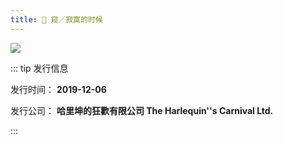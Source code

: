 ```yaml
---
title: 👀 窥／寂寞的时候
---
```


![](https://scontent-hkg1-1.xx.fbcdn.net/v/t1.6435-9/78328758_1360989750739380_1292427814816972800_n.jpg?_nc_cat=109&ccb=1-7&_nc_sid=5f2048&_nc_ohc=w6tUsONYYFsAb58XLEC&_nc_ht=scontent-hkg1-1.xx&oh=00_AfBf-Ya9fqqZKhmVyCgG4_YFaoSLgADl326rpMZuiqEP_A&oe=663F7387)

::: tip 发行信息

发行时间： **2019-12-06**

发行公司： **哈里坤的狂歡有限公司 The Harlequin''s Carnival Ltd.**

:::
